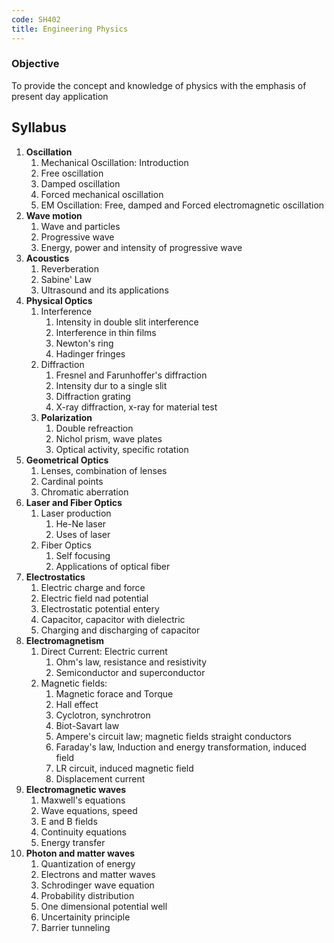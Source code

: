 ```yaml
---
code: SH402
title: Engineering Physics
---
```


### Objective
To provide the concept and knowledge of physics with the emphasis of present day application

## Syllabus
1. **Oscillation**
	1. Mechanical Oscillation: Introduction
	2. Free oscillation
	3. Damped oscillation
	4. Forced mechanical oscillation
	5. EM Oscillation: Free, damped and Forced electromagnetic oscillation
2. **Wave motion**
	1. Wave and particles
	2. Progressive wave
	3. Energy, power and intensity of progressive wave
3. **Acoustics**
	1. Reverberation
	2. Sabine' Law
	3. Ultrasound and its applications
4. **Physical Optics**
	1. Interference
		1. Intensity in double slit interference
		2. Interference in thin films
		3. Newton's ring
		4. Hadinger fringes
	2. Diffraction
		1. Fresnel and Farunhoffer's diffraction
		2. Intensity dur to a single slit
		3. Diffraction grating
		4. X-ray diffraction, x-ray for material test
	3. **Polarization**
		1. Double refreaction
		2. Nichol prism, wave plates
		3. Optical activity, specific rotation
5. **Geometrical Optics**
	1. Lenses, combination of lenses
	2. Cardinal points
	3. Chromatic aberration
6. **Laser and Fiber Optics**
	1. Laser production
		1. He-Ne laser
		2. Uses of laser
	2. Fiber Optics
		1. Self focusing
		2. Applications of optical fiber
7. **Electrostatics**
	1. Electric charge and force
	2. Electric field nad potential
	3. Electrostatic potential entery
	4. Capacitor, capacitor with dielectric
	5. Charging and discharging of capacitor
8. **Electromagnetism**
	1. Direct Current: Electric current
		1. Ohm's law, resistance and resistivity
		2. Semiconductor and superconductor
	2. Magnetic fields:
		1. Magnetic forace and Torque
		2. Hall effect
		3. Cyclotron, synchrotron
		4. Biot-Savart law
		5. Ampere's circuit law; magnetic fields straight conductors
		6. Faraday's law, Induction and energy transformation, induced field
		7. LR circuit, induced magnetic field
		8. Displacement current
9. **Electromagnetic waves**
	1. Maxwell's equations
	2. Wave equations, speed
	3. E and B fields
	4. Continuity equations
	5. Energy transfer
10. **Photon and matter waves**
	1. Quantization of energy
	2. Electrons and matter waves
	3. Schrodinger wave equation
	4. Probability distribution
	5. One dimensional potential well
	6. Uncertainity principle
	7. Barrier tunneling
